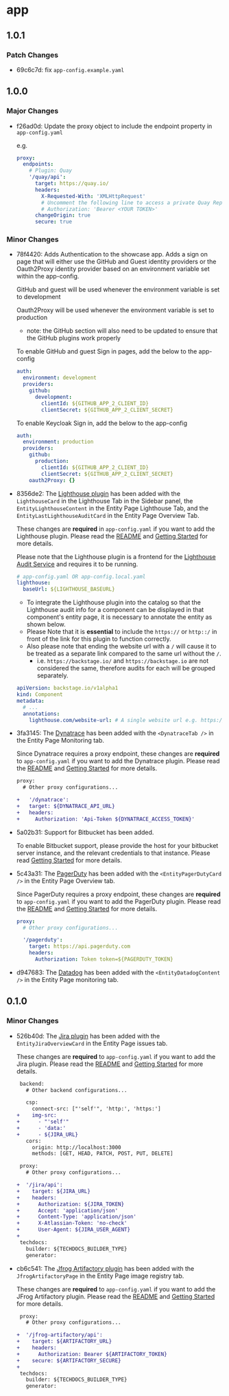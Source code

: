 # app

## 1.0.1

### Patch Changes

- 69c6c7d: fix `app-config.example.yaml`

## 1.0.0

### Major Changes

- f26ad0d: Update the proxy object to include the endpoint property in `app-config.yaml`

  e.g.

  ```yaml
  proxy:
    endpoints:
      # Plugin: Quay
      '/quay/api':
        target: https://quay.io/
        headers:
          X-Requested-With: 'XMLHttpRequest'
          # Uncomment the following line to access a private Quay Repository using a token
          # Authorization: 'Bearer <YOUR TOKEN>'
        changeOrigin: true
        secure: true
  ```

### Minor Changes

- 78f4420: Adds Authentication to the showcase app. Adds a sign on page that will either use the GitHub and Guest identity providers or the Oauth2Proxy identity provider based on an environment variable set within the app-config.

  GitHub and guest will be used whenever the environment variable is set to development

  Oauth2Proxy will be used whenever the environment variable is set to production

  - note: the GitHub section will also need to be updated to ensure that the GitHub plugins work properly

  To enable GitHub and guest Sign in pages, add the below to the app-config

  ```yaml
  auth:
    environment: development
    providers:
      github:
        development:
          clientId: ${GITHUB_APP_2_CLIENT_ID}
          clientSecret: ${GITHUB_APP_2_CLIENT_SECRET}
  ```

  To enable Keycloak Sign in, add the below to the app-config

  ```yaml
  auth:
    environment: production
    providers:
      github:
        production:
          clientId: ${GITHUB_APP_2_CLIENT_ID}
          clientSecret: ${GITHUB_APP_2_CLIENT_SECRET}
      oauth2Proxy: {}
  ```

- 8356de2: The [Lighthouse plugin](https://github.com/backstage/backstage/tree/master/plugins/lighthouse) has been added with the `LighthouseCard` in the Lighthouse Tab in the Sidebar panel, the `EntityLighthouseContent` in the Entity Page Lighthouse Tab, and the `EntityLastLighthouseAuditCard` in the Entity Page Overview Tab.

  These changes are **required** in `app-config.yaml` if you want to add the Lighthouse plugin. Please read the [README](https://github.com/janus-idp/backstage-showcase/blob/main/README.md) and [Getting Started](https://github.com/janus-idp/backstage-showcase/blob/main/showcase-docs/getting-started.md) for more details.

  Please note that the Lighthouse plugin is a frontend for the [Lighthouse Audit Service](https://github.com/spotify/lighthouse-audit-service/tree/master) and requires it to be running.

  ```yaml
  # app-config.yaml OR app-config.local.yaml
  lighthouse:
    baseUrl: ${LIGHTHOUSE_BASEURL}
  ```

  - To integrate the Lighthouse plugin into the catalog so that the Lighthouse audit info for a component can be displayed in that component's entity page, it is necessary to annotate the entity as shown below.
  - Please Note that it is **essential** to include the `https://` or `http::/` in front of the link for this plugin to function correctly.
  - Also please note that ending the website url with a `/` will cause it to be treated as a separate link compared to the same url without the `/`.
    - i.e. `https://backstage.io/` and `https://backstage.io` are not considered the same, therefore audits for each will be grouped separately.

  ```yaml
  apiVersion: backstage.io/v1alpha1
  kind: Component
  metadata:
    # ...
    annotations:
      lighthouse.com/website-url: # A single website url e.g. https://backstage.io/
  ```

- 3fa3145: The [Dynatrace](https://github.com/backstage/backstage/tree/master/plugins/dynatrace) has been added with the `<DynatraceTab />` in the Entity Page Monitoring tab.

  Since Dynatrace requires a proxy endpoint, these changes are **required** to `app-config.yaml` if you want to add the Dynatrace plugin. Please read the [README](../README.md) and [Getting Started](../showcase-docs/getting-started.md) for more details.

  ```diff
  proxy:
    # Other proxy configurations...

  +   '/dynatrace':
  +   target: ${DYNATRACE_API_URL}
  +   headers:
  +     Authorization: 'Api-Token ${DYNATRACE_ACCESS_TOKEN}'
  ```

- 5a02b31: Support for Bitbucket has been added.

  To enable Bitbucket support, please provide the host for your bitbucket server instance, and the relevant credentials to that instance. Please read [Getting Started](../showcase-docs/getting-started.md#running-locally-with-the-optional-plugins) for more details.

- 5c43a31: The [PagerDuty](https://github.com/backstage/backstage/tree/master/plugins/pagerduty) has been added with the `<EntityPagerDutyCard />` in the Entity Page Overview tab.

  Since PagerDuty requires a proxy endpoint, these changes are **required** to `app-config.yaml` if you want to add the PagerDuty plugin. Please read the [README](../README.md) and [Getting Started](../showcase-docs/getting-started.md) for more details.

  ```yaml
  proxy:
    # Other proxy configurations...

    '/pagerduty':
      target: https://api.pagerduty.com
      headers:
        Authorization: Token token=${PAGERDUTY_TOKEN}
  ```

- d947683: The [Datadog](https://github.com/RoadieHQ/roadie-backstage-plugins/tree/main/plugins/frontend/backstage-plugin-datadog) has been added with the `<EntityDatadogContent />` in the Entity Page monitoring tab.

## 0.1.0

### Minor Changes

- 526b40d: The [Jira plugin](https://github.com/RoadieHQ/roadie-backstage-plugins/tree/main/plugins/frontend/backstage-plugin-jira) has been added with the `EntityJiraOverviewCard` in the Entity Page issues tab.

  These changes are **required** to `app-config.yaml` if you want to add the Jira plugin. Please read the [README](https://github.com/janus-idp/backstage-showcase/blob/main/README.md) and [Getting Started](https://github.com/janus-idp/backstage-showcase/blob/main/showcase-docs/getting-started.md) for more details.

  ```diff
   backend:
     # Other backend configurations...

     csp:
       connect-src: ["'self'", 'http:', 'https:']
  +    img-src:
  +      - "'self'"
  +      - 'data:'
  +      - ${JIRA_URL}
     cors:
       origin: http://localhost:3000
       methods: [GET, HEAD, PATCH, POST, PUT, DELETE]
  ```

  ```diff
   proxy:
     # Other proxy configurations...

  +  '/jira/api':
  +    target: ${JIRA_URL}
  +    headers:
  +      Authorization: ${JIRA_TOKEN}
  +      Accept: 'application/json'
  +      Content-Type: 'application/json'
  +      X-Atlassian-Token: 'no-check'
  +      User-Agent: ${JIRA_USER_AGENT}
  +
   techdocs:
     builder: ${TECHDOCS_BUILDER_TYPE}
     generator:
  ```

- cb6c541: The [Jfrog Artifactory plugin](https://github.com/janus-idp/backstage-plugins/tree/main/plugins/jfrog-artifactory) has been added with the `JfrogArtifactoryPage` in the Entity Page image registry tab.

  These changes are **required** to `app-config.yaml` if you want to add the JFrog Artifactory plugin. Please read the [README](https://github.com/janus-idp/backstage-showcase/blob/main/README.md) and [Getting Started](https://github.com/janus-idp/backstage-showcase/blob/main/showcase-docs/getting-started.md) for more details.

  ```diff
   proxy:
     # Other proxy configurations...

  +  '/jfrog-artifactory/api':
  +    target: ${ARTIFACTORY_URL}
  +    headers:
  +      Authorization: Bearer ${ARTIFACTORY_TOKEN}
  +    secure: ${ARTIFACTORY_SECURE}
  +
   techdocs:
     builder: ${TECHDOCS_BUILDER_TYPE}
     generator:
  ```
